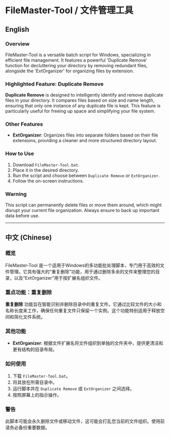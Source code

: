 # FileMaster-Tool / 文件管理工具

## English

### Overview
FileMaster-Tool is a versatile batch script for Windows, specializing in efficient file management. It features a powerful 'Duplicate Remove' function for decluttering your directory by removing redundant files, alongside the 'ExtOrganizer' for organizing files by extension.

### Highlighted Feature: Duplicate Remove
**Duplicate Remove** is designed to intelligently identify and remove duplicate files in your directory. It compares files based on size and name length, ensuring that only one instance of any duplicate file is kept. This feature is particularly useful for freeing up space and simplifying your file system.

### Other Features
- **ExtOrganizer**: Organizes files into separate folders based on their file extensions, providing a cleaner and more structured directory layout.

### How to Use
1. Download `FileMaster-Tool.bat`.
2. Place it in the desired directory.
3. Run the script and choose between `Duplicate Remove` or `ExtOrganizer`.
4. Follow the on-screen instructions.

### Warning
This script can permanently delete files or move them around, which might disrupt your current file organization. Always ensure to back up important data before use.

---

## 中文 (Chinese)

### 概览
FileMaster-Tool 是一个适用于Windows的多功能批处理脚本，专门用于高效的文件管理。它具有强大的“重复删除”功能，用于通过删除多余的文件来整理您的目录，以及“ExtOrganizer”用于按扩展名组织文件。

### 重点功能：重复删除
**重复删除** 功能旨在智能识别并删除目录中的重复文件。它通过比较文件的大小和名称长度来工作，确保任何重复文件只保留一个实例。这个功能特别适用于释放空间和简化文件系统。

### 其他功能
- **ExtOrganizer**: 根据文件扩展名将文件组织到单独的文件夹中，提供更清洁和更有结构的目录布局。

### 如何使用
1. 下载 `FileMaster-Tool.bat`。
2. 将其放在所需目录中。
3. 运行脚本并在 `Duplicate Remove` 或 `ExtOrganizer` 之间选择。
4. 按照屏幕上的指示操作。

### 警告
此脚本可能会永久删除文件或移动文件，这可能会打乱您当前的文件组织。使用前请务必备份重要数据。
